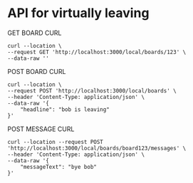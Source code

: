 # API for virtually leaving

GET BOARD CURL

```
curl --location \
--request GET 'http://localhost:3000/local/boards/123' \
--data-raw ''
```

POST BOARD CURL

```
curl --location \
--request POST 'http://localhost:3000/local/boards' \
--header 'Content-Type: application/json' \
--data-raw '{
    "headline": "bob is leaving"
}'
```

POST MESSAGE CURL

```
curl --location --request POST 'http://localhost:3000/local/boards/board123/messages' \
--header 'Content-Type: application/json' \
--data-raw '{
    "messageText": "bye bob"
}'
```
